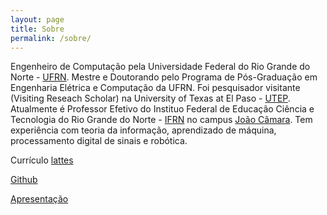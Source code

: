 ```yaml
---
layout: page
title: Sobre
permalink: /sobre/
---
```


Engenheiro de Computação pela Universidade Federal do Rio Grande do Norte - [UFRN](http://www.ufrn.br). Mestre e Doutorando pelo Programa de Pós-Graduação em Engenharia Elétrica e Computação da UFRN. Foi pesquisador visitante (Visiting Reseach Scholar) na University of Texas at El Paso - [UTEP](https://www.utep.edu/). Atualmente é Professor Efetivo do Instituo Federal de Educação Ciência e Tecnologia do Rio Grande do Norte - [IFRN](http://portal.ifrn.edu.br/) no campus [João Câmara](http://portal.ifrn.edu.br/campus/joaocamara). Tem experiência com teoria da informação, aprendizado de máquina, processamento digital de sinais e robótica.



Currículo [lattes](http://lattes.cnpq.br/8309552415999065)

[Github](http://github.com/jp-guimaraes)

[Apresentação](https://jp-guimaraes.github.io/eu/)
